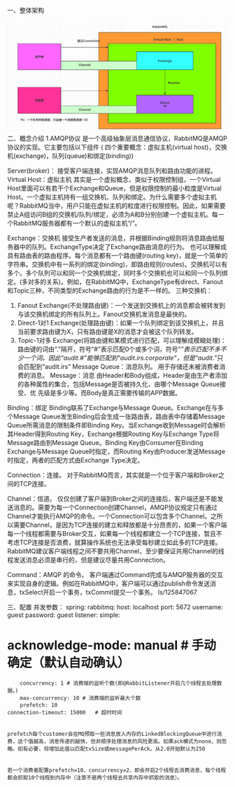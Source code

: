 一、整体架构

![Image text](./2.png)
二、概念介绍
1.AMQP协议
是一个高级抽象层消息通信协议，RabbitMQ是AMQP协议的实现。它主要包括以下组件 ( 四个重要概念：虚拟主机(virtual host)，交换机(exchange)，队列(queue)和绑定(binding))

Server(broker)：
    接受客户端连接，实现AMQP消息队列和路由功能的进程。
Virtual Host：虚拟主机
    其实是一个虚拟概念，类似于权限控制组，一个Virtual Host里面可以有若干个Exchange和Queue，但是权限控制的最小粒度是Virtual Host。一个虚拟主机持有一组交换机、队列和绑定。为什么需要多个虚拟主机呢？RabbitMQ当中，用户只能在虚拟主机的粒度进行权限控制。因此，如果需要禁止A组访问B组的交换机/队列/绑定，必须为A和B分别创建一个虚拟主机。每一个RabbitMQ服务器都有一个默认的虚拟主机“/”。

Exchange：交换机
    接受生产者发送的消息，并根据Binding规则将消息路由给服务器中的队列。ExchangeType决定了Exchange路由消息的行为。
    也可以理解成具有路由表的路由程序。每个消息都有一个路由键(routing key)，就是一个简单的字符串。交换机中有一系列的绑定(binding)，即路由规则(routes)。交换机可以有多个。多个队列可以和同一个交换机绑定，同时多个交换机也可以和同一个队列绑定。(多对多的关系)。例如，在RabbitMQ中，ExchangeType有direct、Fanout和Topic三种，不同类型的Exchange路由的行为是不一样的。
三种交换机：
1. Fanout
        Exchange(不处理路由键)：一个发送到交换机上的消息都会被转发到与该交换机绑定的所有队列上。Fanout交换机发消息是最快的。
2. Direct-1对1
        Exchange(处理路由键)：如果一个队列绑定到该交换机上，并且当前要求路由键为X，只有路由键是X的消息才会被这个队列转发。
3. Topic-1对多
        Exchange(将路由键和某模式进行匹配，可以理解成模糊处理)：路由键的词由“.”隔开，符号“#”表示匹配0个或多个词，符号“*”表示匹配不多不少一个词。因此“audit.#”能够匹配到“audit.irs.corporate”，但是“audit.*”只会匹配到“audit.irs”
Message Queue：消息队列。
用于存储还未被消费者消费的消息。
Message：消息
由Header和Body组成，Header是由生产者添加的各种属性的集合，包括Message是否被持久化、由哪个Message Queue接受、优                      先级是多少等。而Body是真正需要传输的APP数据。

Binding：绑定
Binding联系了Exchange与Message Queue。Exchange在与多个Message Queue发生Binding后会生成一张路由表，路由表中存储着Message Queue所需消息的限制条件即Binding Key。当Exchange收到Message时会解析其Header得到Routing Key，Exchange根据Routing Key与Exchange Type将Message路由到Message Queue。Binding Key由Consumer在Binding Exchange与Message Queue时指定，而Routing Key由Producer发送Message时指定，两者的匹配方式由Exchange Type决定。

Connection：连接。
对于RabbitMQ而言，其实就是一个位于客户端和Broker之间的TCP连接。

Channel：信道。
仅仅创建了客户端到Broker之间的连接后，客户端还是不能发送消息的。需要为每一个Connection创建Channel，AMQP协议规定只有通过Channel才能执行AMQP的命令。一个Connection可以包含多个Channel。之所以需要Channel，是因为TCP连接的建立和释放都是十分昂贵的，如果一个客户端每一个线程都需要与Broker交互，如果每一个线程都建立一个TCP连接，暂且不考虑TCP连接是否浪费，就算操作系统也无法承受每秒建立如此多的TCP连接。RabbitMQ建议客户端线程之间不要共用Channel，至少要保证共用Channel的线程发送消息必须是串行的，但是建议尽量共用Connection。

Command：AMQP 的命令。
客户端通过Command完成与AMQP服务器的交互来实现自身的逻辑。例如在RabbitMQ中，客户端可以通过publish命令发送消息，txSelect开启一个事务，txCommit提交一个事务。
ls/125847067

三、配置
并发参数：
spring:
  rabbitmq:
    host: localhost
    port: 5672
    username: guest
    password: guest
    listener:
      simple:
#        acknowledge-mode: manual  # 手动确定（默认自动确认）
        concurrency: 1 # 消费端的监听个数(即@RabbitListener开启几个线程去处理数据。)
        max-concurrency: 10 # 消费端的监听最大个数
        prefetch: 10
    connection-timeout: 15000   # 超时时间
    
    
    prefetch每个customer会在MQ预取一些消息放入内存的LinkedBlockingQueue中进行消费，这个值越高，消息传递的越快，但非顺序处理消息的风险更高。如果ack模式为none，则忽略。如有必要，将增加此值以匹配txSize或messagePerAck。从2.0开始默认为250
    
    
    若一个消费者配置prefetch=10，concurrency=2，即会开启2个线程去消费消息，每个线程都会抓取10个线程到内存中（注意不是两个线程去共享内存中抓取的消息）。